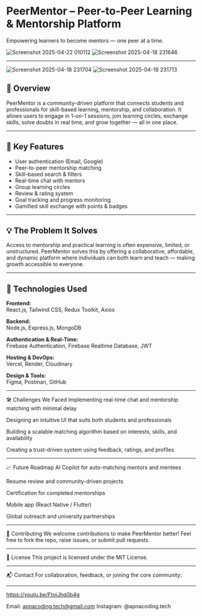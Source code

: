 # PeerMentor – Peer-to-Peer Learning & Mentorship Platform

Empowering learners to become mentors — one peer at a time.



![Screenshot 2025-04-22 010112](https://github.com/user-attachments/assets/a1017c2c-fc92-4d6c-aa9b-2c90d013d48a)  ![Screenshot 2025-04-18 231646](https://github.com/user-attachments/assets/a8828042-91d4-4791-a111-236ab71caf24)       

---



![Screenshot 2025-04-18 231704](https://github.com/user-attachments/assets/6e846eb3-acaa-4f78-8d63-395cb2f9dbf4) ![Screenshot 2025-04-18 231713](https://github.com/user-attachments/assets/7199d909-cafc-4227-8703-5d49294b54ba)




## 🚀 Overview

PeerMentor is a community-driven platform that connects students and professionals for skill-based learning, mentorship, and collaboration. It allows users to engage in 1-on-1 sessions, join learning circles, exchange skills, solve doubts in real time, and grow together — all in one place.

---

## 🎯 Key Features

- User authentication (Email, Google)
- Peer-to-peer mentorship matching
- Skill-based search & filters
- Real-time chat with mentors
- Group learning circles
- Review & rating system
- Goal tracking and progress monitoring
- Gamified skill exchange with points & badges

---

## 💡 The Problem It Solves

Access to mentorship and practical learning is often expensive, limited, or unstructured. PeerMentor solves this by offering a collaborative, affordable, and dynamic platform where individuals can both learn and teach — making growth accessible to everyone.

---

## 🧠 Technologies Used

**Frontend:**  
React.js, Tailwind CSS, Redux Toolkit, Axios

**Backend:**  
Node.js, Express.js, MongoDB

**Authentication & Real-Time:**  
Firebase Authentication, Firebase Realtime Database, JWT

**Hosting & DevOps:**  
Vercel, Render, Cloudinary

**Design & Tools:**  
Figma, Postman, GitHub

---
🛠 Challenges We Faced
Implementing real-time chat and mentorship matching with minimal delay

Designing an intuitive UI that suits both students and professionals

Building a scalable matching algorithm based on interests, skills, and availability

Creating a trust-driven system using feedback, ratings, and profiles

---

📈 Future Roadmap
AI Copilot for auto-matching mentors and mentees

Resume review and community-driven projects

Certification for completed mentorships

Mobile app (React Native / Flutter)

Global outreach and university partnerships

---

🤝 Contributing
We welcome contributions to make PeerMentor better! Feel free to fork the repo, raise issues, or submit pull requests.

---

📄 License
This project is licensed under the MIT License.

---

📬 Contact
For collaboration, feedback, or joining the core community:

---

https://youtu.be/FtoiJhq0b4g

Email: apnacoding.tech@gmail.com
Instagram: @apnacoding.tech



